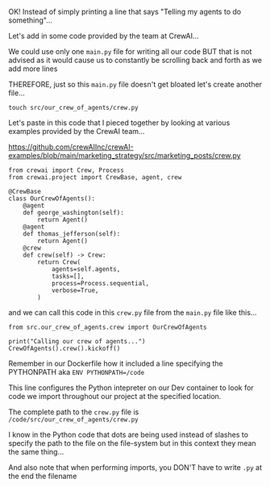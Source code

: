 OK! Instead of simply printing a line that says "Telling my agents to do something"...

Let's add in some code provided by the team at CrewAI...

We could use only one `main.py` file for writing all our code BUT that is not advised as it would cause us to constantly be scrolling back and forth as we add more lines

THEREFORE, just so this `main.py` file doesn't get bloated let's create another file...

```
touch src/our_crew_of_agents/crew.py
```

Let's paste in this code that I pieced together by looking at various examples provided by the CrewAI team...

https://github.com/crewAIInc/crewAI-examples/blob/main/marketing_strategy/src/marketing_posts/crew.py

```add to src/our_crew_of_agents/crew.py
from crewai import Crew, Process
from crewai.project import CrewBase, agent, crew

@CrewBase
class OurCrewOfAgents():
	@agent
	def george_washington(self):
		return Agent()
	@agent
	def thomas_jefferson(self):
		return Agent()
	@crew
	def crew(self) -> Crew:
		return Crew(
			agents=self.agents,
			tasks=[],
			process=Process.sequential,
			verbose=True,
		)
```

and we can call this code in this `crew.py` file from the `main.py` file like this...

```update src/our_crew_of_agents/main.py
from src.our_crew_of_agents.crew import OurCrewOfAgents

print("Calling our crew of agents...")
CrewOfAgents().crew().kickoff()
```

Remember in our Dockerfile how it included a line specifying the PYTHONPATH aka `ENV PYTHONPATH=/code`

This line configures the Python intepreter on our Dev container to look for code we import throughout our project at the specified location.

The complete path to the `crew.py` file is `/code/src/our_crew_of_agents/crew.py`

I know in the Python code that dots are being used instead of slashes to specify the path to the file on the file-system but in this context they mean the same thing...

And also note that when performing imports, you DON'T have to write `.py` at the end the filename


